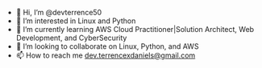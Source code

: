 - 👋 Hi, I’m @devterrence50
- 👀 I’m interested in Linux and Python
- 🌱 I’m currently learning AWS Cloud Practitioner|Solution Architect, Web Development, and CyberSecurity
- 💞️ I’m looking to collaborate on Linux, Python, and AWS
- 📫 How to reach me dev.terrencexdaniels@gmail.com

<!---
devterrence50/devterrence50 is a ✨ special ✨ repository because its `README.md` (this file) appears on your GitHub profile.
You can click the Preview link to take a look at your changes.
--->
